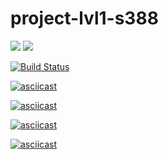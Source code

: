 # project-lvl1-s388

<a href="https://codeclimate.com/github/inquiring/project-lvl1-s388/maintainability"><img src="https://api.codeclimate.com/v1/badges/ed2b043ca36299019b0f/maintainability" /></a>
<a href="https://codeclimate.com/github/inquiring/project-lvl1-s388/test_coverage"><img src="https://api.codeclimate.com/v1/badges/ed2b043ca36299019b0f/test_coverage" /></a>

[![Build Status](https://travis-ci.org/inquiring/project-lvl1-s388.svg?branch=master)](https://travis-ci.org/inquiring/project-lvl1-s388)

[![asciicast](https://asciinema.org/a/gekGvtpR6vjaK3q9rvOTy66is.svg)](https://asciinema.org/a/gekGvtpR6vjaK3q9rvOTy66is)

[![asciicast](https://asciinema.org/a/WvctuOnLjbQVu8U6wFokV9ATY.svg)](https://asciinema.org/a/WvctuOnLjbQVu8U6wFokV9ATY)

[![asciicast](https://asciinema.org/a/kTE5vwXJ6PKGWMzzjSONTMVDI.svg)](https://asciinema.org/a/kTE5vwXJ6PKGWMzzjSONTMVDI)

[![asciicast](https://asciinema.org/a/dQX6oTp7AteeBvtDsWbq6jZU5.svg)](https://asciinema.org/a/dQX6oTp7AteeBvtDsWbq6jZU5)
